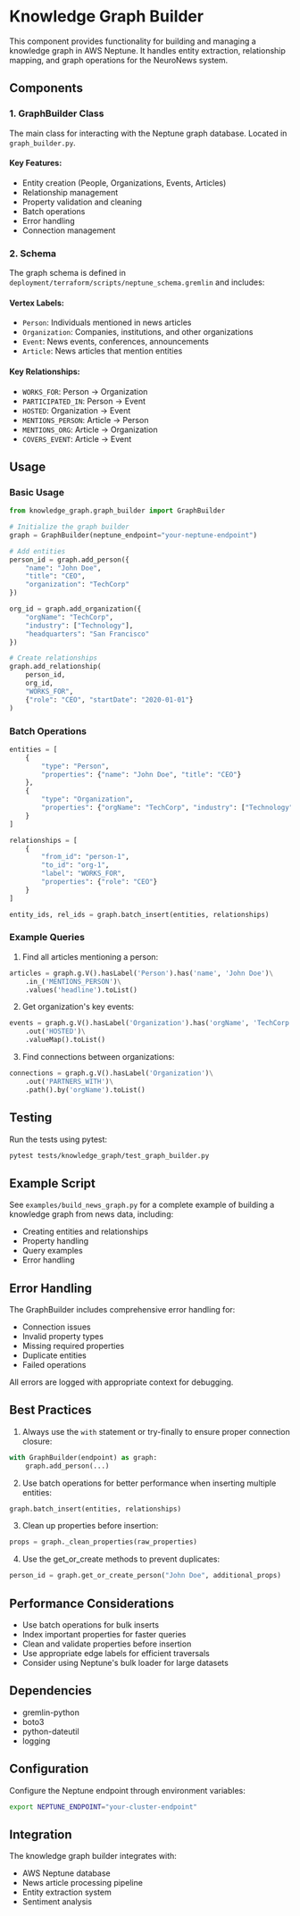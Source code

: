 # Knowledge Graph Builder

This component provides functionality for building and managing a knowledge graph in AWS Neptune. It handles entity extraction, relationship mapping, and graph operations for the NeuroNews system.

## Components

### 1. GraphBuilder Class
The main class for interacting with the Neptune graph database. Located in `graph_builder.py`.

#### Key Features:
- Entity creation (People, Organizations, Events, Articles)
- Relationship management
- Property validation and cleaning
- Batch operations
- Error handling
- Connection management

### 2. Schema
The graph schema is defined in `deployment/terraform/scripts/neptune_schema.gremlin` and includes:

#### Vertex Labels:
- `Person`: Individuals mentioned in news articles
- `Organization`: Companies, institutions, and other organizations
- `Event`: News events, conferences, announcements
- `Article`: News articles that mention entities

#### Key Relationships:
- `WORKS_FOR`: Person → Organization
- `PARTICIPATED_IN`: Person → Event
- `HOSTED`: Organization → Event
- `MENTIONS_PERSON`: Article → Person
- `MENTIONS_ORG`: Article → Organization
- `COVERS_EVENT`: Article → Event

## Usage

### Basic Usage
```python
from knowledge_graph.graph_builder import GraphBuilder

# Initialize the graph builder
graph = GraphBuilder(neptune_endpoint="your-neptune-endpoint")

# Add entities
person_id = graph.add_person({
    "name": "John Doe",
    "title": "CEO",
    "organization": "TechCorp"
})

org_id = graph.add_organization({
    "orgName": "TechCorp",
    "industry": ["Technology"],
    "headquarters": "San Francisco"
})

# Create relationships
graph.add_relationship(
    person_id,
    org_id,
    "WORKS_FOR",
    {"role": "CEO", "startDate": "2020-01-01"}
)
```

### Batch Operations
```python
entities = [
    {
        "type": "Person",
        "properties": {"name": "John Doe", "title": "CEO"}
    },
    {
        "type": "Organization",
        "properties": {"orgName": "TechCorp", "industry": ["Technology"]}
    }
]

relationships = [
    {
        "from_id": "person-1",
        "to_id": "org-1",
        "label": "WORKS_FOR",
        "properties": {"role": "CEO"}
    }
]

entity_ids, rel_ids = graph.batch_insert(entities, relationships)
```

### Example Queries

1. Find all articles mentioning a person:
```python
articles = graph.g.V().hasLabel('Person').has('name', 'John Doe')\
    .in_('MENTIONS_PERSON')\
    .values('headline').toList()
```

2. Get organization's key events:
```python
events = graph.g.V().hasLabel('Organization').has('orgName', 'TechCorp')\
    .out('HOSTED')\
    .valueMap().toList()
```

3. Find connections between organizations:
```python
connections = graph.g.V().hasLabel('Organization')\
    .out('PARTNERS_WITH')\
    .path().by('orgName').toList()
```

## Testing

Run the tests using pytest:
```bash
pytest tests/knowledge_graph/test_graph_builder.py
```

## Example Script

See `examples/build_news_graph.py` for a complete example of building a knowledge graph from news data, including:
- Creating entities and relationships
- Property handling
- Query examples
- Error handling

## Error Handling

The GraphBuilder includes comprehensive error handling for:
- Connection issues
- Invalid property types
- Missing required properties
- Duplicate entities
- Failed operations

All errors are logged with appropriate context for debugging.

## Best Practices

1. Always use the `with` statement or try-finally to ensure proper connection closure:
```python
with GraphBuilder(endpoint) as graph:
    graph.add_person(...)
```

2. Use batch operations for better performance when inserting multiple entities:
```python
graph.batch_insert(entities, relationships)
```

3. Clean up properties before insertion:
```python
props = graph._clean_properties(raw_properties)
```

4. Use the get_or_create methods to prevent duplicates:
```python
person_id = graph.get_or_create_person("John Doe", additional_props)
```

## Performance Considerations

- Use batch operations for bulk inserts
- Index important properties for faster queries
- Clean and validate properties before insertion
- Use appropriate edge labels for efficient traversals
- Consider using Neptune's bulk loader for large datasets

## Dependencies

- gremlin-python
- boto3
- python-dateutil
- logging

## Configuration

Configure the Neptune endpoint through environment variables:
```bash
export NEPTUNE_ENDPOINT="your-cluster-endpoint"
```

## Integration

The knowledge graph builder integrates with:
- AWS Neptune database
- News article processing pipeline
- Entity extraction system
- Sentiment analysis